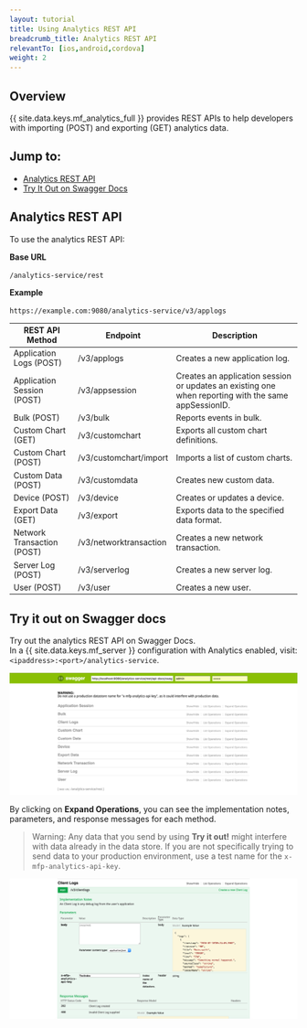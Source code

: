 ```yaml
---
layout: tutorial
title: Using Analytics REST API
breadcrumb_title: Analytics REST API
relevantTo: [ios,android,cordova]
weight: 2
---
```

<!-- NLS_CHARSET=UTF-8 -->
## Overview
{{ site.data.keys.mf_analytics_full }} provides REST APIs to help developers with importing (POST) and exporting (GET) analytics data.

## Jump to:
* [Analytics REST API](#analytics-rest-api)
* [Try It Out on Swagger Docs](#try-it-out-on-swagger-docs)

## Analytics REST API
To use the analytics REST API:

**Base URL**

`/analytics-service/rest`

**Example**

`https://example.com:9080/analytics-service/v3/applogs`


REST API Method | Endpoint | Description
--- | --- | ---
Application Logs (POST) | /v3/applogs | Creates a new application log.
Application Session (POST) | /v3/appsession | Creates an application session or updates an existing one when reporting with the same appSessionID.
Bulk (POST) | /v3/bulk | Reports events in bulk.
Custom Chart (GET)| /v3/customchart | Exports all custom chart definitions.
Custom Chart (POST) | /v3/customchart/import | Imports a list of custom charts.
Custom Data (POST) | /v3/customdata | Creates new custom data.
Device (POST) | /v3/device | Creates or updates a device.
Export Data (GET) | /v3/export | Exports data to the specified data format.
Network Transaction (POST) | /v3/networktransaction |  Creates a new network transaction.
Server Log (POST) | /v3/serverlog | Creates a new server log.
User (POST) | /v3/user | Creates a new user.

## Try it out on Swagger docs
Try out the analytics REST API on Swagger Docs.  
In a {{ site.data.keys.mf_server }} configuration with Analytics enabled, visit: `<ipaddress>:<port>/analytics-service`.

![{{ site.data.keys.mf_analytics }} Swagger Docs UI](analytics-swagger.png)

By clicking on **Expand Operations**, you can see the implementation notes, parameters, and response messages for each method.

> Warning: Any data that you send by using **Try it out!** might interfere with data already in the data store. If you are not specifically trying to send data to your production environment, use a test name for the `x-mfp-analytics-api-key`.

![Test Swagger Docs](test-swagger.png)

